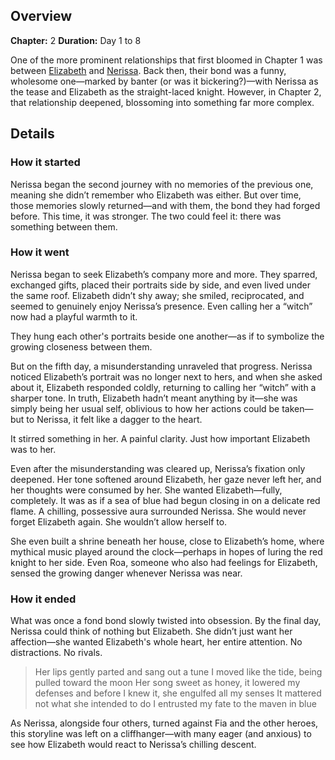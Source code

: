 <!-- title: Maven in Blue -->
<!-- quote: I have to go, there's a dog chasing me. -->
<!-- chapters: 1 -->
<!-- images: (Mococo and the lottery situation), (The child dispute between Bae and Bijou), (The Hot Pink's gender reveal party) -->
<!-- model: false -->

## Overview

**Chapter:** 2
**Duration:** Day 1 to 8

One of the more prominent relationships that first bloomed in Chapter 1 was between [Elizabeth](#entry:liz-entry) and [Nerissa](#entry:nerissa-entry). Back then, their bond was a funny, wholesome one—marked by banter (or was it bickering?)—with Nerissa as the tease and Elizabeth as the straight-laced knight. However, in Chapter 2, that relationship deepened, blossoming into something far more complex.

## Details

### How it started

Nerissa began the second journey with no memories of the previous one, meaning she didn’t remember who Elizabeth was either. But over time, those memories slowly returned—and with them, the bond they had forged before. This time, it was stronger. The two could feel it: there was something between them.

### How it went

Nerissa began to seek Elizabeth’s company more and more. They sparred, exchanged gifts, placed their portraits side by side, and even lived under the same roof. Elizabeth didn’t shy away; she smiled, reciprocated, and seemed to genuinely enjoy Nerissa’s presence. Even calling her a “witch” now had a playful warmth to it.

They hung each other's portraits beside one another—as if to symbolize the growing closeness between them.

But on the fifth day, a misunderstanding unraveled that progress. Nerissa noticed Elizabeth’s portrait was no longer next to hers, and when she asked about it, Elizabeth responded coldly, returning to calling her “witch” with a sharper tone. In truth, Elizabeth hadn’t meant anything by it—she was simply being her usual self, oblivious to how her actions could be taken—but to Nerissa, it felt like a dagger to the heart.

It stirred something in her. A painful clarity. Just how important Elizabeth was to her.

Even after the misunderstanding was cleared up, Nerissa’s fixation only deepened. Her tone softened around Elizabeth, her gaze never left her, and her thoughts were consumed by her. She wanted Elizabeth—fully, completely. It was as if a sea of blue had begun closing in on a delicate red flame. A chilling, possessive aura surrounded Nerissa. She would never forget Elizabeth again. She wouldn’t allow herself to.

She even built a shrine beneath her house, close to Elizabeth’s home, where mythical music played around the clock—perhaps in hopes of luring the red knight to her side. Even Roa, someone who also had feelings for Elizabeth, sensed the growing danger whenever Nerissa was near.

### How it ended

What was once a fond bond slowly twisted into obsession. By the final day, Nerissa could think of nothing but Elizabeth. She didn’t just want her affection—she wanted Elizabeth's whole heart, her entire attention. No distractions. No rivals.

> Her lips gently parted and sang out a tune
> I moved like the tide, being pulled toward the moon
> Her song sweet as honey, it lowered my defenses
> and before I knew it, she engulfed all my senses
> It mattered not what she intended to do
> I entrusted my fate to the maven in blue

As Nerissa, alongside four others, turned against Fia and the other heroes, this storyline was left on a cliffhanger—with many eager (and anxious) to see how Elizabeth would react to Nerissa’s chilling descent.
